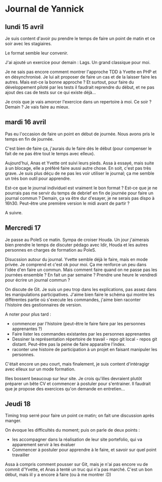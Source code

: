 # Journal de Yannick

## lundi 15 avril

Je suis content d'avoir pu prendre le temps de faire un point de matin et ce
soir avec les stagiaires.

Le format semble leur convenir.

J'ai ajouté un exercice pour demain : Lags. Un grand classique pour moi.

Je ne sais pas encore comment montrer l'approche TDD à Yvette en PHP et en
désynchronisé. Je lui ait proposer de faire un cas et de la laisser faire les
autres. Mais est-ce la bonne approche ? Et surtout, pour faire du développement
piloté par les tests il faudrait reprendre du début, et ne pas ajout des cas de
tests sur ce qui existe déjà...

Je crois que je vais amorcer l'exercice dans un repertoire à moi. Ce soir ?
Demain ? Je vais faire au mieux.


## mardi 16 avril

Pas eu l'occasion de faire un point en début de journée. Nous avons pris le
temps en fin de journée.

C'est bien de faire ça, j'aurais du le faire dès le début (pour compenser le
fait de ne pas être tout le temps avec elleux).

Aujourd'hui, Anas et Yvette ont suivi leurs pieds. Assa à essayé, mais suite à
un blocage, elle a préféré faire aussi autre chose. En soit, c'est pas très
grave. Je suis plus déçu de ne pas les voir utiliser le journal; ça me semble
un très bon outil pour apprendre.

Est-ce que le journal individuel est vraiment le bon format ? Est-ce que je ne
pourrais pas me servir du temps de debrief en fin de journée pour faire un
journal commun ? Demain, ça va être dur d'esayer, je ne serais pas dispo à
16h30. Peut-être une première version le midi avant de partir ?

A suivre.

## Mercredi 17

Je passe au PoleS ce matin. Sympa de croiser Houda. Un jour j'aimerais bien
prendre le temps de discuter pédago avec Idir, Houda et les autres personnes en
charges de formation au PoleS.

Disucssion autour du journal. Yvette semble déjà le faire, mais en mode privée.
Je comprend et c'est ok pour moi. Ça me renforce un peu dans l'idée d'en faire
un commun. Mais comment faire quand on ne passe pas les journées ensemble ? En
fait un par semaine ? Prendre une heure le vendredi pour écrire un journal
commun ?

On discute de Git. Je suis un peu trop dans les explications, pas assez dans
les manipulations participatives. J'aime bien faire le schéma qui montre les
différentes partie où s'execute les commandes, j'aime bien raconter l'histoire
des gestionnaires de version.

A noter pour plus tard :
- commencer par l'histoire (peut-être le faire faire par les personnes
  apprenantes ?)
- Faire lister les commandes existantes par les personnes apprenantes
- Dessiner la représentation répertoire de travail - repo git local - repos git
  distant. Peut-être pas la peine de faire apparaitre l'index.
- raconter une histoire de participation à un projet en faisant manipuler les
  personnes.

C'était encore un peu court, mais finalement, je suis content d'intéragigr avec
elleux sur un mode formation.

Illes bossent beaucoup sur leur site. Je crois qu'illes devraient plutôt
préparer un bête CV et commencer à postuler pour s'entrainer. Il faudrait que
je propose des exercices qu'on demande en entretien...


## Jeudi 18

Timing trop serré pour faire un point ce matin; on fait une discussion après
manger.

On évoque les difficultés du moment; puis on parle de deux points :

- les accompagner dans la réalisation de leur site portefolio, qui va
  apparement servir à les évaluer
- Commencer à postuler pour apprendre à le faire, et savoir sur quel point
  travailler

Assa à compris comment pousser sur Git, mais je n'ai pas encore vu de commit
d'Yvette, et Anas à tenté un truc qui n'a pas marché. C'est un bon début, mais
iil y a encore à faire (ou à me montrer :D)

